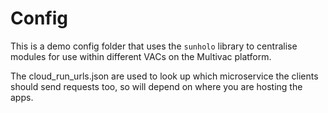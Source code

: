 # Config

This is a demo config folder that uses the `sunholo` library to centralise modules for use within different VACs on the Multivac platform.

The cloud_run_urls.json are used to look up which microservice the clients should send requests too, so will depend on where you are hosting the apps.
